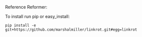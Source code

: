 Reference Reformer:

To install run pip or easy_install:

	pip install -e git+https://github.com/marshalmiller/linkrot.git#egg=linkrot